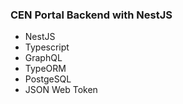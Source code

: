 ### CEN Portal Backend with NestJS

- NestJS
- Typescript
- GraphQL
- TypeORM
- PostgeSQL
- JSON Web Token
